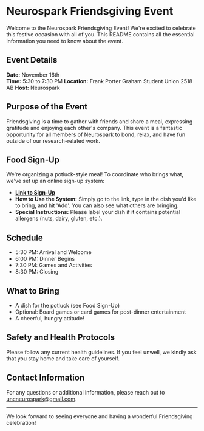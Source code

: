 # Neurospark Friendsgiving Event

Welcome to the Neurospark Friendsgiving Event! We're excited to celebrate this festive occasion with all of you. This README contains all the essential information you need to know about the event.

## Event Details

**Date:** November 16th  
**Time:** 5:30 to 7:30 PM
**Location:** Frank Porter Graham Student Union 2518 AB
**Host:** Neurospark

## Purpose of the Event

Friendsgiving is a time to gather with friends and share a meal, expressing gratitude and enjoying each other's company. This event is a fantastic opportunity for all members of Neurospark to bond, relax, and have fun outside of our research-related work.

## Food Sign-Up

We're organizing a potluck-style meal! To coordinate who brings what, we've set up an online sign-up system:

- [**Link to Sign-Up**](https://ai-unc.github.io/NeuroSpark/)
- **How to Use the System:** Simply go to the link, type in the dish you'd like to bring, and hit 'Add'. You can also see what others are bringing.
- **Special Instructions:** Please label your dish if it contains potential allergens (nuts, dairy, gluten, etc.).

## Schedule

- 5:30 PM: Arrival and Welcome
- 6:00 PM: Dinner Begins
- 7:30 PM: Games and Activities
- 8:30 PM: Closing

## What to Bring

- A dish for the potluck (see Food Sign-Up)
- Optional: Board games or card games for post-dinner entertainment
- A cheerful, hungry attitude!

## Safety and Health Protocols

Please follow any current health guidelines. If you feel unwell, we kindly ask that you stay home and take care of yourself.

## Contact Information

For any questions or additional information, please reach out to uncneurospark@gmail.com.

---

We look forward to seeing everyone and having a wonderful Friendsgiving celebration!